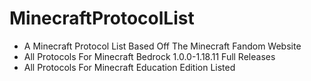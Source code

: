 # MinecraftProtocolList
- A Minecraft Protocol List Based Off The Minecraft Fandom Website
- All Protocols For Minecraft Bedrock 1.0.0-1.18.11 Full Releases
- All Protocols For Minecraft Education Edition Listed
